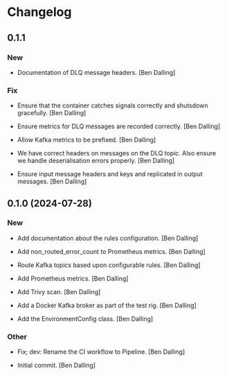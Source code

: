 # Changelog


## 0.1.1

### New

* Documentation of DLQ message headers. [Ben Dalling]

### Fix

* Ensure that the container catches signals correctly and shutsdown gracefully. [Ben Dalling]

* Ensure metrics for DLQ messages are recorded correctly. [Ben Dalling]

* Allow Kafka metrics to be prefixed. [Ben Dalling]

* We have correct headers on messages on the DLQ topic. Also ensure we handle deserialisation errors properly. [Ben Dalling]

* Ensure input message headers and keys and replicated in output messages. [Ben Dalling]


## 0.1.0 (2024-07-28)

### New

* Add documentation about the rules configuration. [Ben Dalling]

* Add non_routed_error_count to Prometheus metrics. [Ben Dalling]

* Route Kafka topics based upon configurable rules. [Ben Dalling]

* Add Prometheus metrics. [Ben Dalling]

* Add Trivy scan. [Ben Dalling]

* Add a Docker Kafka broker as part of the test rig. [Ben Dalling]

* Add the EnvironmentConfig class. [Ben Dalling]

### Other

* Fix; dev: Rename the CI workflow to Pipeline. [Ben Dalling]

* Initial commit. [Ben Dalling]


